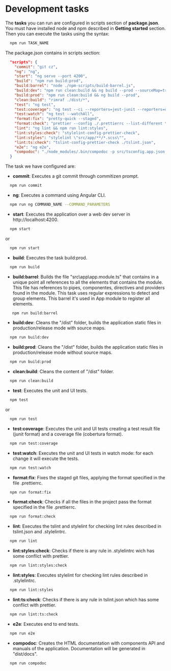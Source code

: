 # Development tasks

The **tasks** you can run are configured in scripts section of **package.json**. You must have installed node and npm described in **Getting started** section. Then you can execute the tasks using the syntax:

```bash
  npm run TASK_NAME
```

The package.json contains in scripts section:

```json
  "scripts": {
    "commit": "git cz",
    "ng": "ng",
    "start": "ng serve --port 4200",
    "build": "npm run build:prod",
    "build:barrel": "node ./npm-scripts/build-barrel.js",
    "build:dev": "npm run clean:build && ng build --prod --sourceMap=true",
    "build:prod": "npm run clean:build && ng build --prod",
    "clean:build": "rimraf ./dist/*",
    "test": "ng test",
    "test:coverage": "ng test --ci --reporters=jest-junit --reporters=default --coverage --coverageReporters=cobertura",
    "test:watch": "ng test --watchAll",
    "format:fix": "pretty-quick --staged",
    "format:check": "prettier --config ./.prettierrc --list-different \"src/{app,environments,assets}/**/*{.ts,.js,.json,.css,.scss}\"",
    "lint": "ng lint && npm run lint:styles",
    "lint:styles:check": "stylelint-config-prettier-check",
    "lint:styles": "stylelint \"src/app/**/*.scss\"",
    "lint:ts:check": "tslint-config-prettier-check ./tslint.json",
    "e2e": "ng e2e",
    "compodoc": "./node_modules/.bin/compodoc -p src/tsconfig.app.json -d ./dist/docs --includes ./docs"
  }
```

The task we have configured are:

- **commit**: Executes a git commit through commitizen prompt.

```bash
  npm run commit
```

- **ng**: Executes a command using Angular CLI.

```bash
  npm run ng COMMAND_NAME --COMMAND_PARAMETERS
```

- **start**: Executes the application over a web dev server in http://localhost:4200.

```bash
  npm start
```

or

```bash
  npm run start
```

- **build**: Executes the task build:prod.

```bash
  npm run build
```

- **build:barrel**: Builds the file "src\app\app.module.ts" that contains in a unique point all references to all the elements that contains the module. This file has references to pipes, componentes, directives and providers found in the module. This task uses regular expressions to detect and group elements. This barrel it's used in App module to register all elements.

```bash
   npm run build:barrel
```

- **build:dev**: Cleans the "/dist" folder, builds the application static files in production/release mode with source maps.

```bash
  npm run build:dev
```

- **build:prod**: Cleans the "/dist" folder, builds the application static files in production/release mode without source maps.

```bash
  npm run build:prod
```

- **clean:build**: Cleans the content of "/dist" folder.

```bash
  npm run clean:build
```

- **test**: Executes the unit and UI tests.

```bash
  npm test
```

or

```bash
  npm run test
```

- **test:coverage**: Executes the unit and UI tests creating a test result file (junit format) and a coverage file (cobertura format).

```bash
  npm run test:coverage
```

- **test:watch**: Executes the unit and UI tests in watch mode: for each change it will execute the tests.

```bash
  npm run test:watch
```

- **format:fix**: Fixes the staged git files, applying the format specified in the file .prettierrc.

```bash
  npm run format:fix
```

- **format:check**: Checks if all the files in the project pass the format specified in the file .prettierrc.

```bash
  npm run format:check
```

- **lint**: Executes the tslint and stylelint for checking lint rules described in tslint.json and .stylelintrc.

```bash
  npm run lint
```

- **lint:styles:check**: Checks if there is any rule in .stylelintrc wich has some conflict with prettier.

```bash
  npm run lint:styles:check
```

- **lint:styles**: Executes stylelint for checking lint rules described in .stylelintrc.

```bash
  npm run lint:styles
```

- **lint:ts:check**: Checks if there is any rule in tslint.json which has some conflict with prettier.

```bash
  npm run lint:ts:check
```

- **e2e**: Executes end to end tests.

```bash
  npm run e2e
```

- **compodoc**: Creates the HTML documentation with components API and manuals of the application. Documentation will be generated in "dist/docs".

```bash
  npm run compodoc
```
